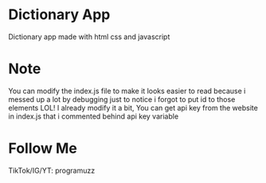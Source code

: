 # Dictionary App
Dictionary app made with html css and javascript

# Note
You can modify the index.js file to make it looks easier to read because i messed up a lot by debugging just to notice i forgot to put id to those elements LOL!
I already modify it a bit, You can get api key from the website in index.js that i commented behind api key variable

# Follow Me
TikTok/IG/YT: programuzz
